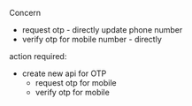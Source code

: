 Concern
- request otp - directly update phone number
- verify otp for mobile number - directly

action required:
- create new api for OTP 
	- request otp for mobile
	- verify otp for mobile